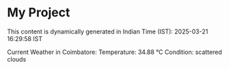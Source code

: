 # My Project

This content is dynamically generated in Indian Time (IST): 2025-03-21 16:29:58 IST


Current Weather in Coimbatore:
Temperature: 34.88 °C
Condition: scattered clouds
